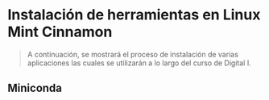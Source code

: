 # Instalación de herramientas en Linux Mint Cinnamon
>A continuación, se mostrará el proceso de instalación de varias aplicaciones las cuales se utilizarán a lo largo del curso de Digital I.
## Miniconda

